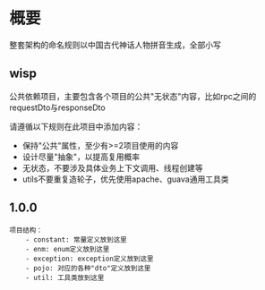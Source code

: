 
# 概要

整套架构的命名规则以中国古代神话人物拼音生成，全部小写

## wisp

公共依赖项目，主要包含各个项目的公共"无状态"内容，比如rpc之间的requestDto与responseDto

请遵循以下规则在此项目中添加内容：

- 保持"公共"属性，至少有>=2项目使用的内容
- 设计尽量"抽象"，以提高复用概率
- 无状态，不要涉及具体业务上下文调用、线程创建等
- utils不要重复造轮子，优先使用apache、guava通用工具类

## 1.0.0
    
    项目结构：
        - constant: 常量定义放到这里
        - enm: enum定义放到这里
        - exception: exception定义放到这里
        - pojo: 对应的各种"dto"定义放到这里
        - util: 工具类放到这里